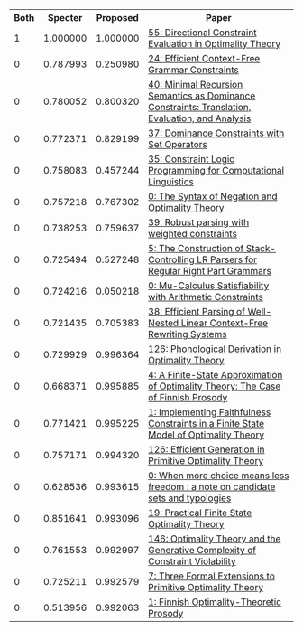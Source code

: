 <html><table><tr>
<th>Both</th>
<th>Specter</th>
<th>Proposed</th>
<th>Paper</th>
</tr>
<tr>
<td>1</td>
<td>1.000000</td>
<td>1.000000</td>
<td><a href="https://www.semanticscholar.org/paper/535d4b72c6fed6d1214ebd753ec6c014f173fcae">55: Directional Constraint Evaluation in Optimality Theory</a></td>
</tr>
<tr>
<td>0</td>
<td>0.787993</td>
<td>0.250980</td>
<td><a href="https://www.semanticscholar.org/paper/b56f217b85039764d0716a0c9657f59b6bcf888c">24: Efficient Context-Free Grammar Constraints</a></td>
</tr>
<tr>
<td>0</td>
<td>0.780052</td>
<td>0.800320</td>
<td><a href="https://www.semanticscholar.org/paper/0df9510a92869a4b0746e557e6ec65a93183d3e4">40: Minimal Recursion Semantics as Dominance Constraints: Translation, Evaluation, and Analysis</a></td>
</tr>
<tr>
<td>0</td>
<td>0.772371</td>
<td>0.829199</td>
<td><a href="https://www.semanticscholar.org/paper/adec9207b3e1e1967c8dfe3e8ffa15422c8022e4">37: Dominance Constraints with Set Operators</a></td>
</tr>
<tr>
<td>0</td>
<td>0.758083</td>
<td>0.457244</td>
<td><a href="https://www.semanticscholar.org/paper/3011fffbd350d2a41702f98c53dc54986988de7c">35: Constraint Logic Programming for Computational Linguistics</a></td>
</tr>
<tr>
<td>0</td>
<td>0.757218</td>
<td>0.767302</td>
<td><a href="https://www.semanticscholar.org/paper/53640ee24f2aa2b4a8b9cfc5242794e93b3710ad">0: The Syntax of Negation and Optimality Theory</a></td>
</tr>
<tr>
<td>0</td>
<td>0.738253</td>
<td>0.759637</td>
<td><a href="https://www.semanticscholar.org/paper/7e4a858778a54093f0324f92f811dbd108e9939f">39: Robust parsing with weighted constraints</a></td>
</tr>
<tr>
<td>0</td>
<td>0.725494</td>
<td>0.527248</td>
<td><a href="https://www.semanticscholar.org/paper/d07b5631c74d78c862cc3ad9966c1939c58bda3d">5: The Construction of Stack-Controlling LR Parsers for Regular Right Part Grammars</a></td>
</tr>
<tr>
<td>0</td>
<td>0.724216</td>
<td>0.050218</td>
<td><a href="https://www.semanticscholar.org/paper/2e768cad9e8de436294a464a108ac95aedf0903a">0: Mu-Calculus Satisfiability with Arithmetic Constraints</a></td>
</tr>
<tr>
<td>0</td>
<td>0.721435</td>
<td>0.705383</td>
<td><a href="https://www.semanticscholar.org/paper/cc12e97a7dff58d27f0ab257dcae9e83fa55d66f">38: Efficient Parsing of Well-Nested Linear Context-Free Rewriting Systems</a></td>
</tr>
<tr>
<td>0</td>
<td>0.729929</td>
<td>0.996364</td>
<td><a href="https://www.semanticscholar.org/paper/14dc17f96d1347522262a8ea5a51f83fbda0f581">126: Phonological Derivation in Optimality Theory</a></td>
</tr>
<tr>
<td>0</td>
<td>0.668371</td>
<td>0.995885</td>
<td><a href="https://www.semanticscholar.org/paper/349ab596b054b56f2c5092fb2d586f713fd6cf93">4: A Finite-State Approximation of Optimality Theory: The Case of Finnish Prosody</a></td>
</tr>
<tr>
<td>0</td>
<td>0.771421</td>
<td>0.995225</td>
<td><a href="https://www.semanticscholar.org/paper/9aa3ac3a6bf1bf9c57a30dde66b1ae3d10f6aa1b">1: Implementing Faithfulness Constraints in a Finite State Model of Optimality Theory</a></td>
</tr>
<tr>
<td>0</td>
<td>0.757171</td>
<td>0.994320</td>
<td><a href="https://www.semanticscholar.org/paper/ef750507ba6ae1085e3b30dd1771fd2e2128cfaf">126: Efficient Generation in Primitive Optimality Theory</a></td>
</tr>
<tr>
<td>0</td>
<td>0.628536</td>
<td>0.993615</td>
<td><a href="https://www.semanticscholar.org/paper/a9db8f8acc81fbdf5c4ef7605530eaaaee2209a4">0: When more choice means less freedom : a note on candidate sets and typologies</a></td>
</tr>
<tr>
<td>0</td>
<td>0.851641</td>
<td>0.993096</td>
<td><a href="https://www.semanticscholar.org/paper/600ed08e66859ab9c48504fa3dcbad000f731032">19: Practical Finite State Optimality Theory</a></td>
</tr>
<tr>
<td>0</td>
<td>0.761553</td>
<td>0.992997</td>
<td><a href="https://www.semanticscholar.org/paper/f612d47881c491f74cd728ad299314a0f223fe5b">146: Optimality Theory and the Generative Complexity of Constraint Violability</a></td>
</tr>
<tr>
<td>0</td>
<td>0.725211</td>
<td>0.992579</td>
<td><a href="https://www.semanticscholar.org/paper/a152621104aa3b84cb726c59cda1387d66b8701a">7: Three Formal Extensions to Primitive Optimality Theory</a></td>
</tr>
<tr>
<td>0</td>
<td>0.513956</td>
<td>0.992063</td>
<td><a href="https://www.semanticscholar.org/paper/0867386e61805992739a8924fb4936114e43323f">1: Finnish Optimality-Theoretic Prosody</a></td>
</tr>
</table></html>

